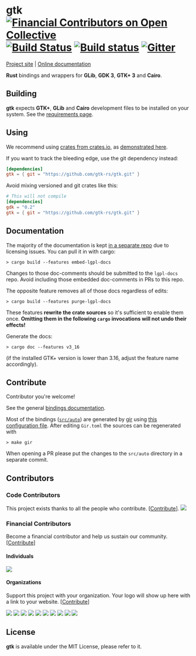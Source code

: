 # gtk [![Financial Contributors on Open Collective](https://opencollective.com/gtk-rs/all/badge.svg?label=financial+contributors)](https://opencollective.com/gtk-rs) [![Build Status](https://travis-ci.org/gtk-rs/gtk.png?branch=master)](https://travis-ci.org/gtk-rs/gtk) [![Build status](https://ci.appveyor.com/api/projects/status/5mot32ipr12iocw0?svg=true)](https://ci.appveyor.com/project/GuillaumeGomez/gtk) [![Gitter](https://badges.gitter.im/Join%20Chat.svg)](https://gitter.im/gtk-rs/gtk)

[Project site](http://gtk-rs.org/) | [Online documentation](http://gtk-rs.org/docs/)

__Rust__ bindings and wrappers for __GLib__, __GDK 3__, __GTK+ 3__  and __Cairo__.

## Building

__gtk__ expects __GTK+__, __GLib__ and __Cairo__ development files to be installed on your system.
See the [requirements page](http://gtk-rs.org/docs/requirements.html).

## Using

We recommend using [crates from crates.io](https://crates.io/keywords/gtk-rs),
as [demonstrated here](http://gtk-rs.org/#using).

If you want to track the bleeding edge, use the git dependency instead:

```toml
[dependencies]
gtk = { git = "https://github.com/gtk-rs/gtk.git" }
```

Avoid mixing versioned and git crates like this:

```toml
# This will not compile
[dependencies]
gdk = "0.2"
gtk = { git = "https://github.com/gtk-rs/gtk.git" }
```

## Documentation

The majority of the documentation is kept [in a separate repo][gtk-md] due to
licensing issues. You can pull it in with cargo:

```shell
> cargo build --features embed-lgpl-docs
```

Changes to those doc-comments should be submitted to the `lgpl-docs` repo. Avoid
including those embedded doc-comments in PRs to this repo.

The opposite feature removes all of those docs regardless of edits:

```shell
> cargo build --features purge-lgpl-docs
```

These features **rewrite the crate sources** so it's sufficient to enable them
once. **Omitting them in the following `cargo` invocations will not undo their
effects!**

Generate the docs:

```shell
> cargo doc --features v3_16
```

(if the installed GTK+ version is lower than 3.16, adjust the feature name accordingly).

[gtk-md]: https://github.com/gtk-rs/lgpl-docs/blob/master/README.md

## Contribute

Contributor you're welcome!

See the general [bindings documentation](http://gtk-rs.org/docs/glib/).

Most of the bindings ([`src/auto`](src/auto)) are generated by [gir](https://github.com/gtk-rs/gir) using [this configuration file](Gir.toml). After editing `Gir.toml` the sources can be regenerated with

```shell
> make gir
```

When opening a PR please put the changes to the `src/auto` directory in a separate commit.

## Contributors

### Code Contributors

This project exists thanks to all the people who contribute. [[Contribute](CONTRIBUTING.md)].
<a href="https://github.com/gtk-rs/gtk/graphs/contributors"><img src="https://opencollective.com/gtk-rs/contributors.svg?width=890&button=false" /></a>

### Financial Contributors

Become a financial contributor and help us sustain our community. [[Contribute](https://opencollective.com/gtk-rs/contribute)]

#### Individuals

<a href="https://opencollective.com/gtk-rs"><img src="https://opencollective.com/gtk-rs/individuals.svg?width=890"></a>

#### Organizations

Support this project with your organization. Your logo will show up here with a link to your website. [[Contribute](https://opencollective.com/gtk-rs/contribute)]

<a href="https://opencollective.com/gtk-rs/organization/0/website"><img src="https://opencollective.com/gtk-rs/organization/0/avatar.svg"></a>
<a href="https://opencollective.com/gtk-rs/organization/1/website"><img src="https://opencollective.com/gtk-rs/organization/1/avatar.svg"></a>
<a href="https://opencollective.com/gtk-rs/organization/2/website"><img src="https://opencollective.com/gtk-rs/organization/2/avatar.svg"></a>
<a href="https://opencollective.com/gtk-rs/organization/3/website"><img src="https://opencollective.com/gtk-rs/organization/3/avatar.svg"></a>
<a href="https://opencollective.com/gtk-rs/organization/4/website"><img src="https://opencollective.com/gtk-rs/organization/4/avatar.svg"></a>
<a href="https://opencollective.com/gtk-rs/organization/5/website"><img src="https://opencollective.com/gtk-rs/organization/5/avatar.svg"></a>
<a href="https://opencollective.com/gtk-rs/organization/6/website"><img src="https://opencollective.com/gtk-rs/organization/6/avatar.svg"></a>
<a href="https://opencollective.com/gtk-rs/organization/7/website"><img src="https://opencollective.com/gtk-rs/organization/7/avatar.svg"></a>
<a href="https://opencollective.com/gtk-rs/organization/8/website"><img src="https://opencollective.com/gtk-rs/organization/8/avatar.svg"></a>
<a href="https://opencollective.com/gtk-rs/organization/9/website"><img src="https://opencollective.com/gtk-rs/organization/9/avatar.svg"></a>

## License

__gtk__ is available under the MIT License, please refer to it.
